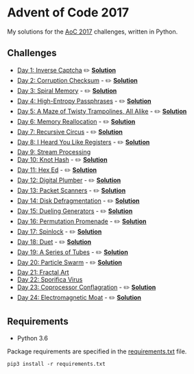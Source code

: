 # Advent of Code 2017

My solutions for the [AoC 2017](http://adventofcode.com/2017) challenges, written in Python.

## Challenges

- [Day 1: Inverse Captcha](http://adventofcode.com/2017/day/1) :pencil2: **[Solution](day1.py)**
- [Day 2: Corruption Checksum](http://adventofcode.com/2017/day/2) - :pencil2: **[Solution](day2.py)**
- [Day 3: Spiral Memory](http://adventofcode.com/2017/day/3) - :pencil2: **[Solution](day3.py)**
- [Day 4: High-Entropy Passphrases](http://adventofcode.com/2017/day/4) - :pencil2: **[Solution](day4.py)**
- [Day 5: A Maze of Twisty Trampolines, All Alike](http://adventofcode.com/2017/day/5) - :pencil2: **[Solution](day5.py)**
- [Day 6: Memory Reallocation](http://adventofcode.com/2017/day/6) - :pencil2: **[Solution](day6.py)**
- [Day 7: Recursive Circus](http://adventofcode.com/2017/day/7) - :pencil2: **[Solution](day7.py)**
- [Day 8: I Heard You Like Registers](http://adventofcode.com/2017/day/8) - :pencil2: **[Solution](day8.py)**
- [Day 9: Stream Processing](http://adventofcode.com/2017/day/9)
- [Day 10: Knot Hash](http://adventofcode.com/2017/day/10) - :pencil2: **[Solution](day10.py)**
- [Day 11: Hex Ed](http://adventofcode.com/2017/day/11) - :pencil2: **[Solution](day11.py)**
- [Day 12: Digital Plumber](http://adventofcode.com/2017/day/12) - :pencil2: **[Solution](day12.py)**
- [Day 13: Packet Scanners](http://adventofcode.com/2017/day/13) - :pencil2: **[Solution](day13.py)**
- [Day 14: Disk Defragmentation](http://adventofcode.com/2017/day/14) - :pencil2: **[Solution](day14.py)**
- [Day 15: Dueling Generators](http://adventofcode.com/2017/day/15) - :pencil2: **[Solution](day15.py)**
- [Day 16: Permutation Promenade](http://adventofcode.com/2017/day/16) - :pencil2: **[Solution](day16.py)**
- [Day 17: Spinlock](http://adventofcode.com/2017/day/17) - :pencil2: **[Solution](day17.py)**
- [Day 18: Duet](http://adventofcode.com/2017/day/18) - :pencil2: **[Solution](day18.py)**
- [Day 19: A Series of Tubes](http://adventofcode.com/2017/day/19) - :pencil2: **[Solution](day19.py)**
- [Day 20: Particle Swarm](http://adventofcode.com/2017/day/20) - :pencil2: **[Solution](day20.py)**
- [Day 21: Fractal Art](http://adventofcode.com/2017/day/21)
- [Day 22: Sporifica Virus](http://adventofcode.com/2017/day/22)
- [Day 23: Coprocessor Conflagration](http://adventofcode.com/2017/day/23) - :pencil2: **[Solution](day23.py)**
- [Day 24: Electromagnetic Moat](http://adventofcode.com/2017/day/24) - :pencil2: **[Solution](day24.py)**

## Requirements

- Python 3.6

Package requirements are specified in the [requirements.txt](requirements.txt) file.

```
pip3 install -r requirements.txt
```
